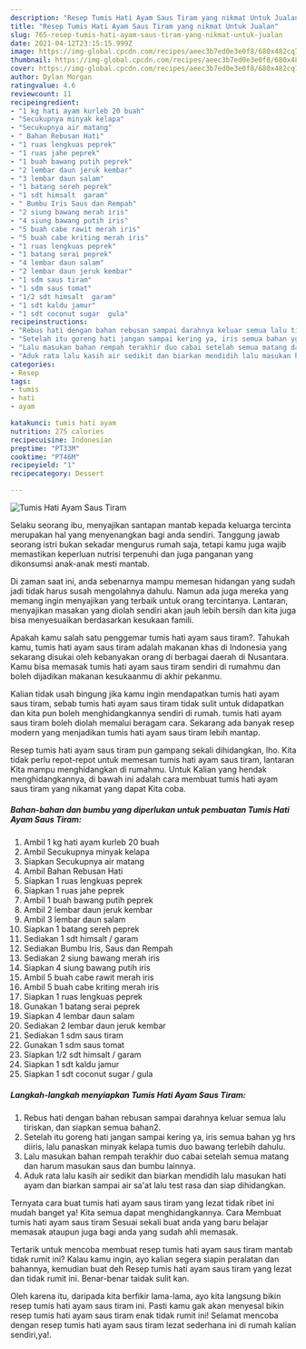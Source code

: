 ```yaml
---
description: "Resep Tumis Hati Ayam Saus Tiram yang nikmat Untuk Jualan"
title: "Resep Tumis Hati Ayam Saus Tiram yang nikmat Untuk Jualan"
slug: 765-resep-tumis-hati-ayam-saus-tiram-yang-nikmat-untuk-jualan
date: 2021-04-12T23:15:15.999Z
image: https://img-global.cpcdn.com/recipes/aeec3b7ed0e3e0f8/680x482cq70/tumis-hati-ayam-saus-tiram-foto-resep-utama.jpg
thumbnail: https://img-global.cpcdn.com/recipes/aeec3b7ed0e3e0f8/680x482cq70/tumis-hati-ayam-saus-tiram-foto-resep-utama.jpg
cover: https://img-global.cpcdn.com/recipes/aeec3b7ed0e3e0f8/680x482cq70/tumis-hati-ayam-saus-tiram-foto-resep-utama.jpg
author: Dylan Morgan
ratingvalue: 4.6
reviewcount: 11
recipeingredient:
- "1 kg hati ayam kurleb 20 buah"
- "Secukupnya minyak kelapa"
- "Secukupnya air matang"
- " Bahan Rebusan Hati"
- "1 ruas lengkuas peprek"
- "1 ruas jahe peprek"
- "1 buah bawang putih peprek"
- "2 lembar daun jeruk kembar"
- "3 lembar daun salam"
- "1 batang sereh peprek"
- "1 sdt himsalt  garam"
- " Bumbu Iris Saus dan Rempah"
- "2 siung bawang merah iris"
- "4 siung bawang putih iris"
- "5 buah cabe rawit merah iris"
- "5 buah cabe kriting merah iris"
- "1 ruas lengkuas peprek"
- "1 batang serai peprek"
- "4 lembar daun salam"
- "2 lembar daun jeruk kembar"
- "1 sdm saus tiram"
- "1 sdm saus tomat"
- "1/2 sdt himsalt  garam"
- "1 sdt kaldu jamur"
- "1 sdt coconut sugar  gula"
recipeinstructions:
- "Rebus hati dengan bahan rebusan sampai darahnya keluar semua lalu tiriskan, dan siapkan semua bahan2."
- "Setelah itu goreng hati jangan sampai kering ya, iris semua bahan yg hrs diiris, lalu panaskan minyak kelapa tumis duo bawang terlebih dahulu."
- "Lalu masukan bahan rempah terakhir duo cabai setelah semua matang dan harum masukan saus dan bumbu lainnya."
- "Aduk rata lalu kasih air sedikit dan biarkan mendidih lalu masukan hati ayam dan biarkan sampai air sa&#39;at lalu test rasa dan siap dihidangkan."
categories:
- Resep
tags:
- tumis
- hati
- ayam

katakunci: tumis hati ayam 
nutrition: 275 calories
recipecuisine: Indonesian
preptime: "PT33M"
cooktime: "PT46M"
recipeyield: "1"
recipecategory: Dessert

---
```



![Tumis Hati Ayam Saus Tiram](https://img-global.cpcdn.com/recipes/aeec3b7ed0e3e0f8/680x482cq70/tumis-hati-ayam-saus-tiram-foto-resep-utama.jpg)

Selaku seorang ibu, menyajikan santapan mantab kepada keluarga tercinta merupakan hal yang menyenangkan bagi anda sendiri. Tanggung jawab seorang istri bukan sekadar mengurus rumah saja, tetapi kamu juga wajib memastikan keperluan nutrisi terpenuhi dan juga panganan yang dikonsumsi anak-anak mesti mantab.

Di zaman  saat ini, anda sebenarnya mampu memesan hidangan yang sudah jadi tidak harus susah mengolahnya dahulu. Namun ada juga mereka yang memang ingin menyajikan yang terbaik untuk orang tercintanya. Lantaran, menyajikan masakan yang diolah sendiri akan jauh lebih bersih dan kita juga bisa menyesuaikan berdasarkan kesukaan famili. 



Apakah kamu salah satu penggemar tumis hati ayam saus tiram?. Tahukah kamu, tumis hati ayam saus tiram adalah makanan khas di Indonesia yang sekarang disukai oleh kebanyakan orang di berbagai daerah di Nusantara. Kamu bisa memasak tumis hati ayam saus tiram sendiri di rumahmu dan boleh dijadikan makanan kesukaanmu di akhir pekanmu.

Kalian tidak usah bingung jika kamu ingin mendapatkan tumis hati ayam saus tiram, sebab tumis hati ayam saus tiram tidak sulit untuk didapatkan dan kita pun boleh menghidangkannya sendiri di rumah. tumis hati ayam saus tiram boleh diolah memalui beragam cara. Sekarang ada banyak resep modern yang menjadikan tumis hati ayam saus tiram lebih mantap.

Resep tumis hati ayam saus tiram pun gampang sekali dihidangkan, lho. Kita tidak perlu repot-repot untuk memesan tumis hati ayam saus tiram, lantaran Kita mampu menghidangkan di rumahmu. Untuk Kalian yang hendak menghidangkannya, di bawah ini adalah cara membuat tumis hati ayam saus tiram yang nikamat yang dapat Kita coba.

<!--inarticleads1-->

##### Bahan-bahan dan bumbu yang diperlukan untuk pembuatan Tumis Hati Ayam Saus Tiram:

1. Ambil 1 kg hati ayam kurleb 20 buah
1. Ambil Secukupnya minyak kelapa
1. Siapkan Secukupnya air matang
1. Ambil  Bahan Rebusan Hati
1. Siapkan 1 ruas lengkuas peprek
1. Siapkan 1 ruas jahe peprek
1. Ambil 1 buah bawang putih peprek
1. Ambil 2 lembar daun jeruk kembar
1. Ambil 3 lembar daun salam
1. Siapkan 1 batang sereh peprek
1. Sediakan 1 sdt himsalt / garam
1. Sediakan  Bumbu Iris, Saus dan Rempah
1. Sediakan 2 siung bawang merah iris
1. Siapkan 4 siung bawang putih iris
1. Ambil 5 buah cabe rawit merah iris
1. Ambil 5 buah cabe kriting merah iris
1. Siapkan 1 ruas lengkuas peprek
1. Gunakan 1 batang serai peprek
1. Siapkan 4 lembar daun salam
1. Sediakan 2 lembar daun jeruk kembar
1. Sediakan 1 sdm saus tiram
1. Gunakan 1 sdm saus tomat
1. Siapkan 1/2 sdt himsalt / garam
1. Siapkan 1 sdt kaldu jamur
1. Siapkan 1 sdt coconut sugar / gula




<!--inarticleads2-->

##### Langkah-langkah menyiapkan Tumis Hati Ayam Saus Tiram:

1. Rebus hati dengan bahan rebusan sampai darahnya keluar semua lalu tiriskan, dan siapkan semua bahan2.
1. Setelah itu goreng hati jangan sampai kering ya, iris semua bahan yg hrs diiris, lalu panaskan minyak kelapa tumis duo bawang terlebih dahulu.
1. Lalu masukan bahan rempah terakhir duo cabai setelah semua matang dan harum masukan saus dan bumbu lainnya.
1. Aduk rata lalu kasih air sedikit dan biarkan mendidih lalu masukan hati ayam dan biarkan sampai air sa&#39;at lalu test rasa dan siap dihidangkan.




Ternyata cara buat tumis hati ayam saus tiram yang lezat tidak ribet ini mudah banget ya! Kita semua dapat menghidangkannya. Cara Membuat tumis hati ayam saus tiram Sesuai sekali buat anda yang baru belajar memasak ataupun juga bagi anda yang sudah ahli memasak.

Tertarik untuk mencoba membuat resep tumis hati ayam saus tiram mantab tidak rumit ini? Kalau kamu ingin, ayo kalian segera siapin peralatan dan bahannya, kemudian buat deh Resep tumis hati ayam saus tiram yang lezat dan tidak rumit ini. Benar-benar taidak sulit kan. 

Oleh karena itu, daripada kita berfikir lama-lama, ayo kita langsung bikin resep tumis hati ayam saus tiram ini. Pasti kamu gak akan menyesal bikin resep tumis hati ayam saus tiram enak tidak rumit ini! Selamat mencoba dengan resep tumis hati ayam saus tiram lezat sederhana ini di rumah kalian sendiri,ya!.

